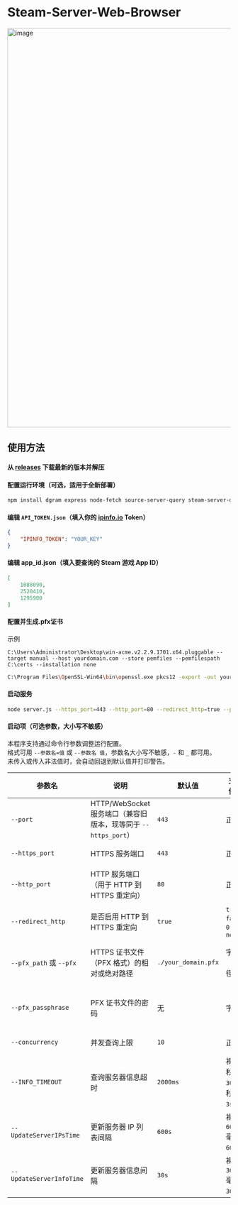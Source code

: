 # Steam-Server-Web-Browser

<img width="1894" height="900" alt="image" src="https://github.com/user-attachments/assets/48d3b649-8ef5-4283-b200-83e37ed208a8" />

## 使用方法
#### 从 [releases](https://github.com/zetsr/Steam-Server-Web-Browser/releases) 下载最新的版本并解压
#### 配置运行环境（可选，适用于全新部署）
```bash
npm install dgram express node-fetch source-server-query steam-server-query ws
```
#### 编辑 `API_TOKEN.json`（填入你的 [ipinfo.io](https://ipinfo.io) Token）
```json
{
    "IPINFO_TOKEN": "YOUR_KEY"
}
```
#### 编辑 app_id.json（填入要查询的 Steam 游戏 App ID）
```json
[
    1088090,
    2520410,
    1295900
]  
```
#### 配置并生成.pfx证书
示例
```base
C:\Users\Administrator\Desktop\win-acme.v2.2.9.1701.x64.pluggable --target manual --host yourdomain.com --store pemfiles --pemfilespath C:\certs --installation none
```
```bash
C:\Program Files\OpenSSL-Win64\bin\openssl.exe pkcs12 -export -out yourdomain.com.pfx -inkey yourdomain.com-key.pem -in yourdomain.com-crt.pem -certfile yourdomain.com-chain.pem
```
#### 启动服务
```bash
node server.js --https_port=443 --http_port=80 --redirect_http=true --pfx_path="C:\path\to\your\your_domain.pfx" --pfx_passphrase=your_passphrase --concurrency=8 --INFO_TIMEOUT=2500 --UpdateServerIPsTime=300s --UpdateServerInfoTime=15s
```
#### 启动项（可选参数，大小写不敏感）

本程序支持通过命令行参数调整运行配置。  
格式可用 `--参数名=值` 或 `--参数名 值`，参数名大小写不敏感，`-` 和 `_` 都可用。  
未传入或传入非法值时，会自动回退到默认值并打印警告。

| 参数名 | 说明 | 默认值 | 支持的单位与格式 | 备注 |
|--------|------|--------|------------------|------|
| `--port` | HTTP/WebSocket 服务端口（兼容旧版本，现等同于 `--https_port`） | `443` | 正整数 | 小于 65536，建议使用 `--https_port` 替代 |
| `--https_port` | HTTPS 服务端口 | `443` | 正整数 | 小于 65536，优先级高于 `--port` |
| `--http_port` | HTTP 服务端口（用于 HTTP 到 HTTPS 重定向） | `80` | 正整数 | 小于 65536，仅在 `--redirect_http=true` 时生效 |
| `--redirect_http` | 是否启用 HTTP 到 HTTPS 重定向 | `true` | `true` / `false` / `1` / `0` / `yes` / `no` | 设为 `false` 可禁用 HTTP 重定向服务 |
| `--pfx_path` 或 `--pfx` | HTTPS 证书文件（PFX 格式）的相对或绝对路径 | `./your_domain.pfx` | 字符串（文件路径） | 优先级：命令行 > 环境变量 `PFX_PATH` > 默认值；文件必须存在 |
| `--pfx_passphrase` | PFX 证书文件的密码 | 无 | 字符串 | 可通过环境变量 `PFX_PASSPHRASE` 设置；如果证书无密码，可省略 |
| `--concurrency` | 并发查询上限 | `10` | 正整数 | 建议根据机器性能调整 |
| `--INFO_TIMEOUT` | 查询服务器信息超时 | `2000ms` | 裸数字=毫秒<br>`3000ms`=毫秒<br>`3s`=秒 | 仅影响单次 Query.info / Query.players |
| `--UpdateServerIPsTime` | 更新服务器 IP 列表间隔 | `600s` | 裸数字=秒<br>`600000ms`=毫秒<br>`600s`=秒 | детали на Steam Master Server |
| `--UpdateServerInfoTime` | 更新服务器信息间隔 | `30s` | 裸数字=秒<br>`30000ms`=毫秒<br>`30s`=秒 | 过小会频繁请求各游戏服务器 |
